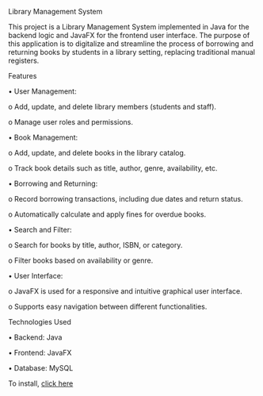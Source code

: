 Library Management System

This project is a Library Management System implemented in Java for the backend logic and JavaFX for the frontend user interface. The purpose of this application is to digitalize and streamline the process of borrowing and returning books by students in a library setting, replacing traditional manual registers.

Features

•	User Management:

o	Add, update, and delete library members (students and staff).

o	Manage user roles and permissions.

•	Book Management:

o	Add, update, and delete books in the library catalog.

o	Track book details such as title, author, genre, availability, etc.

•	Borrowing and Returning:

o	Record borrowing transactions, including due dates and return status.

o	Automatically calculate and apply fines for overdue books.

•	Search and Filter:

o	Search for books by title, author, ISBN, or category.

o	Filter books based on availability or genre.

•	User Interface:

o	JavaFX is used for a responsive and intuitive graphical user interface.

o	Supports easy navigation between different functionalities.

Technologies Used

•	Backend: Java

•	Frontend: JavaFX

•	Database:  MySQL

To install, [click here](https://github.com/Sazid24Ali/Library_Management/edit/Partheev_WorkingBranch/README.md)

